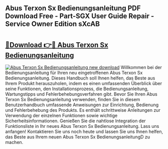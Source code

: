 ## Abus Terxon Sx Bedienungsanleitung PDF Download Free - Part-SGX User Guide Repair - Service Owner Edition sXcAB

# <h2><a href="http://df5hwmi.blite.top/?on=Abus+Terxon+Sx+Bedienungsanleitung">🔗Download 👉🔴 Abus Terxon Sx Bedienungsanleitung</a></h2>

[![Abus Terxon Sx Bedienungsanleitung new download](https://i.imgur.com/lujVjoI.png)](http://df5hwmi.blite.top/?on=Abus+Terxon+Sx+Bedienungsanleitung)
Willkommen bei der Bedienungsanleitung für Ihren neu eingetroffenen Abus Terxon Sx Bedienungsanleitung. Dieses Handbuch soll Ihnen helfen, das Beste aus Ihrem Produkt herauszuholen, indem es einen umfassenden Überblick über seine Funktionen, den Installationsprozess, die Bedienungsanleitung, Wartungstipps und Fehlerbehebungsverfahren gibt. Bevor Sie Ihren Abus Terxon Sx Bedienungsanleitung verwenden, finden Sie in diesem Benutzerhandbuch umfassende Anweisungen zur Einrichtung, Bedienung und Fehlerbehebung des Produkts. Es enthält schrittweise Anleitungen zur Verwendung der einzelnen Funktionen sowie wichtige Sicherheitsinformationen. Genießen Sie die nahtlose Integration der Funktionsliste in Ihr neues Abus Terxon Sx Bedienungsanleitung. Lass uns anfangen! Kontaktieren Sie uns noch heute und lassen Sie uns Ihnen helfen, das Beste aus Ihrem neuen Abus Terxon Sx BedienungsanleitungD zu machen.

